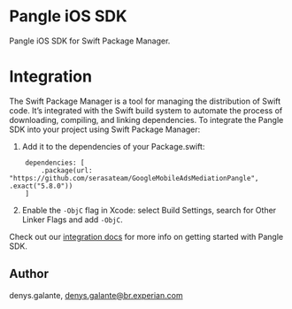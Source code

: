 # Pangle iOS SDK
Pangle iOS SDK for Swift Package Manager.

# Integration
The Swift Package Manager is a tool for managing the distribution of Swift code. It’s integrated with the Swift build system to automate the process of downloading, compiling, and linking dependencies.
To integrate the Pangle SDK into your project using Swift Package Manager:
1. Add it to the dependencies of your Package.swift:
```objc
    dependencies: [
        .package(url: "https://github.com/serasateam/GoogleMobileAdsMediationPangle", .exact("5.8.0"))
    ]
```
2. Enable the `-ObjC` flag in Xcode: select Build Settings, search for Other Linker Flags and add `-ObjC`.

Check out our [integration docs](https://www.pangleglobal.com/zh/integration/integrate-pangle-sdk-for-ios) for more info on getting started with Pangle SDK.

## Author

denys.galante, denys.galante@br.experian.com